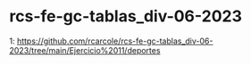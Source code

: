 # rcs-fe-gc-tablas_div-06-2023

1:
https://github.com/rcarcole/rcs-fe-gc-tablas_div-06-2023/tree/main/Ejercicio%2011/deportes
